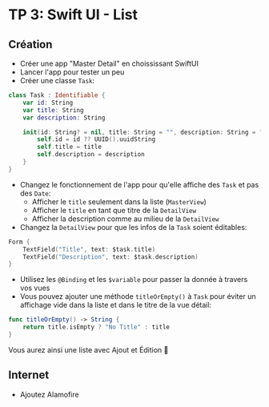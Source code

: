 # TP 3: Swift UI - List

## Création

- Créer une app "Master Detail" en choississant SwiftUI
- Lancer l'app pour tester un peu
- Créer une classe `Task`:

```swift
class Task : Identifiable {
    var id: String
    var title: String
    var description: String

    init(id: String? = nil, title: String = "", description: String = "") {
        self.id = id ?? UUID().uuidString
        self.title = title
        self.description = description
    }
}

```

- Changez le fonctionnement de l'app pour qu'elle affiche des `Task` et pas des `Date`:
  - Afficher le `title` seulement dans la liste (`MasterView`)
  - Afficher le `title` en tant que titre de la `DetailView`
  - Afficher la description comme au milieu de la `DetailView`
- Changez la `DetailView` pour que les infos de la `Task` soient éditables:

```swift
Form {
    TextField("Title", text: $task.title)
    TextField("Description", text: $task.description)
}
```

- Utilisez les `@Binding` et les `$variable` pour passer la donnée à travers vos vues
- Vous pouvez ajouter une méthode `titleOrEmpty()` à `Task` pour éviter un affichage vide dans la liste et dans le titre de la vue détail:

```swift
func titleOrEmpty() -> String {
    return title.isEmpty ? "No Title" : title
}
```

Vous aurez ainsi une liste avec Ajout et Édition 👏

## Internet

- Ajoutez Alamofire
